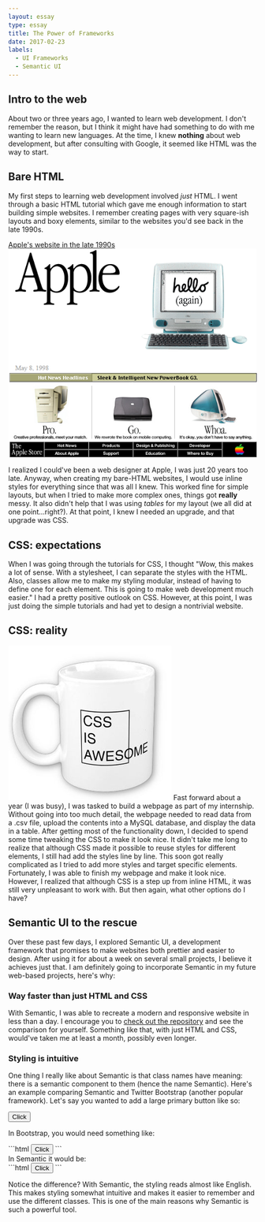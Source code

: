 ```yaml
---
layout: essay
type: essay
title: The Power of Frameworks
date: 2017-02-23
labels:
  - UI Frameworks
  - Semantic UI
---
```


## Intro to the web
About two or three years ago, I wanted to learn web development. I don't remember the reason, but I think it might have had something to do with me wanting to learn new languages. At the time, I knew **nothing** about web development, but after consulting with Google, it seemed like HTML was the way to start.

## Bare HTML
My first steps to learning web development involved *just* HTML. I went through a basic HTML tutorial which gave me enough information to start building simple websites. I remember creating pages with very square-ish layouts and boxy elements, similar to the websites you'd see back in the late 1990s.

<div class="ui centered grid">
  <div class="ui left aligned raised compact segment">
    <a href="https://web.archive.org/web/19980509035420/http://www.apple.com/" target="_blank" title="View on WayBack Machine">
      <div class="ui large blue ribbon label">
        Apple's website in the late 1990s
      </div>
      <img class="ui image" src="../images/apple-old-website.png">
    </a>
</div>
</div>

I realized I could've been a web designer at Apple, I was just 20 years too late. Anyway, when creating my bare-HTML websites, I would use inline styles for everything since that was all I knew. This worked fine for simple layouts, but when I tried to make more complex ones, things got **really** messy. It also didn't help that I was using *tables* for my layout (we all did at one point...right?). At that point, I knew I needed an upgrade, and that upgrade was CSS.

## CSS: expectations
When I was going through the tutorials for CSS, I thought "Wow, this makes a lot of sense. With a stylesheet, I can separate the styles with the HTML. Also, classes allow me to make my styling modular, instead of having to define one for each element. This is going to make web development much easier." I had a pretty positive outlook on CSS. However, at this point, I was just doing the simple tutorials and had yet to design a nontrivial website.

## CSS: reality
<img class="ui small floated right image" src="../images/css-cup.jpg">
Fast forward about a year (I was busy), I was tasked to build a webpage as part of my internship. Without going into too much detail, the webpage needed to read data from a .csv file, upload the contents into a MySQL database, and display the data in a table. After getting most of the functionality down, I decided to spend some time tweaking the CSS to make it look nice. It didn't take me long to realize that although CSS made it possible to reuse styles for different elements, I still had add the styles line by line. This soon got really complicated as I tried to add more styles and target specific elements. Fortunately, I was able to finish my webpage and make it look nice. However, I realized that although CSS is a step up from inline HTML, it was still very unpleasant to work with. But then again, what other options do I have?

## Semantic UI to the rescue
Over these past few days, I explored Semantic UI, a development framework that promises to make websites both prettier and easier to design. After using it for about a week on several small projects, I believe it achieves just that. I am definitely going to incorporate Semantic in my future web-based projects, here's why:

### Way faster than just HTML and CSS
With Semantic, I was able to recreate a modern and responsive website in less than a day. I encourage you to [check out the repository](https://github.com/jerry1100/asus_replica) and see the comparison for yourself. Something like that, with just HTML and CSS, would've taken me at least a month, possibly even longer.

### Styling is intuitive
One thing I really like about Semantic is that class names have meaning: there is a semantic component to them (hence the name Semantic). Here's an example comparing Semantic and Twitter Bootstrap (another popular framework). Let's say you wanted to add a large primary button like so:

<button class="ui large primary button">Click</button>

In Bootstrap, you would need something like:
<div class="ui raised compact segment" markdown="1">
```html
<button class="btn btn-primary btn-lg">Click</button>
```

</div>
In Semantic it would be: 
<div class="ui raised compact segment" markdown="1">
```html
<button class="ui large primary button">Click</button>
```
</div>

Notice the difference? With Semantic, the styling reads almost like English. This makes styling somewhat intuitive and makes it easier to remember and use the different classes. This is one of the main reasons why Semantic is such a powerful tool.